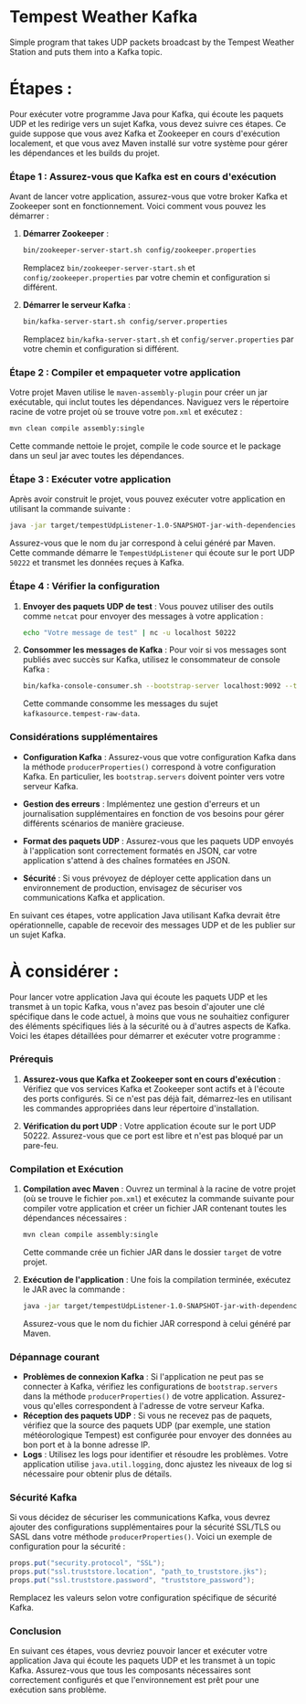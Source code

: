 # Tempest Weather Kafka

Simple program that takes UDP packets broadcast by the Tempest Weather Station 
and puts them into a Kafka topic.

# Étapes : 


Pour exécuter votre programme Java pour Kafka, qui écoute les paquets UDP et les redirige vers un sujet Kafka, vous devez suivre ces étapes. Ce guide suppose que vous avez Kafka et Zookeeper en cours d'exécution localement, et que vous avez Maven installé sur votre système pour gérer les dépendances et les builds du projet.

### Étape 1 : Assurez-vous que Kafka est en cours d'exécution

Avant de lancer votre application, assurez-vous que votre broker Kafka et Zookeeper sont en fonctionnement. Voici comment vous pouvez les démarrer :

1. **Démarrer Zookeeper** :
   ```bash
   bin/zookeeper-server-start.sh config/zookeeper.properties
   ```
   Remplacez `bin/zookeeper-server-start.sh` et `config/zookeeper.properties` par votre chemin et configuration si différent.

2. **Démarrer le serveur Kafka** :
   ```bash
   bin/kafka-server-start.sh config/server.properties
   ```
   Remplacez `bin/kafka-server-start.sh` et `config/server.properties` par votre chemin et configuration si différent.

### Étape 2 : Compiler et empaqueter votre application

Votre projet Maven utilise le `maven-assembly-plugin` pour créer un jar exécutable, qui inclut toutes les dépendances. Naviguez vers le répertoire racine de votre projet où se trouve votre `pom.xml` et exécutez :

```bash
mvn clean compile assembly:single
```

Cette commande nettoie le projet, compile le code source et le package dans un seul jar avec toutes les dépendances.

### Étape 3 : Exécuter votre application

Après avoir construit le projet, vous pouvez exécuter votre application en utilisant la commande suivante :

```bash
java -jar target/tempestUdpListener-1.0-SNAPSHOT-jar-with-dependencies.jar
```

Assurez-vous que le nom du jar correspond à celui généré par Maven. Cette commande démarre le `TempestUdpListener` qui écoute sur le port UDP `50222` et transmet les données reçues à Kafka.

### Étape 4 : Vérifier la configuration

1. **Envoyer des paquets UDP de test** : Vous pouvez utiliser des outils comme `netcat` pour envoyer des messages à votre application :

   ```bash
   echo "Votre message de test" | nc -u localhost 50222
   ```

2. **Consommer les messages de Kafka** : Pour voir si vos messages sont publiés avec succès sur Kafka, utilisez le consommateur de console Kafka :

   ```bash
   bin/kafka-console-consumer.sh --bootstrap-server localhost:9092 --topic kafkasource.tempest-raw-data --from-beginning
   ```

   Cette commande consomme les messages du sujet `kafkasource.tempest-raw-data`.

### Considérations supplémentaires

- **Configuration Kafka** : Assurez-vous que votre configuration Kafka dans la méthode `producerProperties()` correspond à votre configuration Kafka. En particulier, les `bootstrap.servers` doivent pointer vers votre serveur Kafka.
  
- **Gestion des erreurs** : Implémentez une gestion d'erreurs et un journalisation supplémentaires en fonction de vos besoins pour gérer différents scénarios de manière gracieuse.

- **Format des paquets UDP** : Assurez-vous que les paquets UDP envoyés à l'application sont correctement formatés en JSON, car votre application s'attend à des chaînes formatées en JSON.

- **Sécurité** : Si vous prévoyez de déployer cette application dans un environnement de production, envisagez de sécuriser vos communications Kafka et application.

En suivant ces étapes, votre application Java utilisant Kafka devrait être opérationnelle, capable de recevoir des messages UDP et de les publier sur un sujet Kafka.


# À considérer : 

Pour lancer votre application Java qui écoute les paquets UDP et les transmet à un topic Kafka, vous n'avez pas besoin d'ajouter une clé spécifique dans le code actuel, à moins que vous ne souhaitiez configurer des éléments spécifiques liés à la sécurité ou à d'autres aspects de Kafka. Voici les étapes détaillées pour démarrer et exécuter votre programme :

### Prérequis
1. **Assurez-vous que Kafka et Zookeeper sont en cours d'exécution** : Vérifiez que vos services Kafka et Zookeeper sont actifs et à l'écoute des ports configurés. Si ce n'est pas déjà fait, démarrez-les en utilisant les commandes appropriées dans leur répertoire d'installation.

2. **Vérification du port UDP** : Votre application écoute sur le port UDP 50222. Assurez-vous que ce port est libre et n'est pas bloqué par un pare-feu.

### Compilation et Exécution
1. **Compilation avec Maven** : Ouvrez un terminal à la racine de votre projet (où se trouve le fichier `pom.xml`) et exécutez la commande suivante pour compiler votre application et créer un fichier JAR contenant toutes les dépendances nécessaires :
   ```bash
   mvn clean compile assembly:single
   ```
   Cette commande crée un fichier JAR dans le dossier `target` de votre projet.

2. **Exécution de l'application** : Une fois la compilation terminée, exécutez le JAR avec la commande :
   ```bash
   java -jar target/tempestUdpListener-1.0-SNAPSHOT-jar-with-dependencies.jar
   ```
   Assurez-vous que le nom du fichier JAR correspond à celui généré par Maven.

### Dépannage courant
- **Problèmes de connexion Kafka** : Si l'application ne peut pas se connecter à Kafka, vérifiez les configurations de `bootstrap.servers` dans la méthode `producerProperties()` de votre application. Assurez-vous qu'elles correspondent à l'adresse de votre serveur Kafka.
- **Réception des paquets UDP** : Si vous ne recevez pas de paquets, vérifiez que la source des paquets UDP (par exemple, une station météorologique Tempest) est configurée pour envoyer des données au bon port et à la bonne adresse IP.
- **Logs** : Utilisez les logs pour identifier et résoudre les problèmes. Votre application utilise `java.util.logging`, donc ajustez les niveaux de log si nécessaire pour obtenir plus de détails.

### Sécurité Kafka
Si vous décidez de sécuriser les communications Kafka, vous devrez ajouter des configurations supplémentaires pour la sécurité SSL/TLS ou SASL dans votre méthode `producerProperties()`. Voici un exemple de configuration pour la sécurité :

```java
props.put("security.protocol", "SSL");
props.put("ssl.truststore.location", "path_to_truststore.jks");
props.put("ssl.truststore.password", "truststore_password");
```

Remplacez les valeurs selon votre configuration spécifique de sécurité Kafka.

### Conclusion
En suivant ces étapes, vous devriez pouvoir lancer et exécuter votre application Java qui écoute les paquets UDP et les transmet à un topic Kafka. Assurez-vous que tous les composants nécessaires sont correctement configurés et que l'environnement est prêt pour une exécution sans problème.

 
 
 

